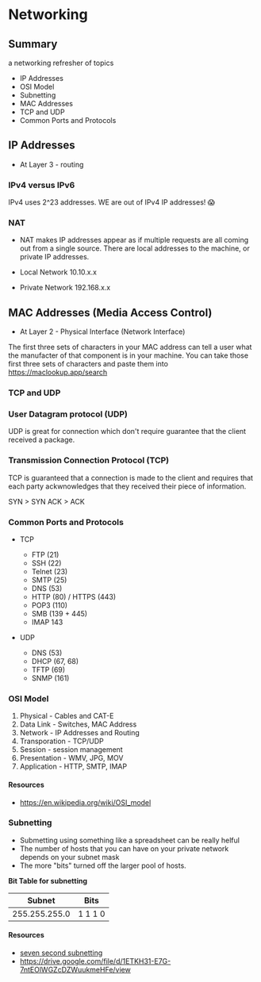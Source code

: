 # Networking

## Summary

a networking refresher of topics

- IP Addresses
- OSI Model
- Subnetting
- MAC Addresses
- TCP and UDP
- Common Ports and Protocols

## IP Addresses

- At Layer 3 - routing

### IPv4 versus IPv6

IPv4 uses 2^23 addresses. WE are out of IPv4 IP addresses! 😱

### NAT

- NAT makes IP addresses appear as if multiple requests are all coming out from a single source. There are local addresses to the machine, or private IP addresses.

- Local Network 10.10.x.x
- Private Network 192.168.x.x

## MAC Addresses (Media Access Control)

- At Layer 2 - Physical Interface (Network Interface)

The first three sets of characters in your MAC address can tell a user what the manufacter of that component is in your machine. You can take those first three sets of characters and paste them into https://maclookup.app/search

### TCP and UDP

### User Datagram protocol (UDP)

UDP is great for connection which don't require guarantee that the client received a package.

### Transmission Connection Protocol (TCP) 

TCP is guaranteed that a connection is made to the client and requires that each party ackwnowledges that they received their piece of information.

SYN > SYN ACK > ACK

### Common Ports and Protocols

- TCP
  - FTP (21)
  - SSH (22)
  - Telnet (23)
  - SMTP (25)
  - DNS (53)
  - HTTP (80) / HTTPS (443)
  - POP3 (110)
  - SMB (139 + 445)
  - IMAP 143

- UDP
  - DNS (53)
  - DHCP (67, 68)
  - TFTP (69)
  - SNMP (161) 

### OSI Model

1. Physical - Cables and CAT-E
2. Data Link - Switches, MAC Address
3. Network - IP Addresses and Routing
4. Transporation - TCP/UDP
5. Session - session management
6. Presentation - WMV, JPG, MOV
7. Application - HTTP, SMTP, IMAP

#### Resources

- https://en.wikipedia.org/wiki/OSI_model

### Subnetting

- Submetting using something like a spreadsheet can be really helful
- The number of hosts that you can have on your private network depends on your subnet mask
- The more "bits" turned off the larger pool of hosts.

**Bit Table for subnetting**

| Subnet        | Bits    |
|---------------|---------|
| 255.255.255.0 | 1 1 1 0 |

#### Resources

- [seven second subnetting](https://www.youtube.com/watch?v=ZxAwQB8TZsM)
- https://drive.google.com/file/d/1ETKH31-E7G-7ntEOlWGZcDZWuukmeHFe/view
